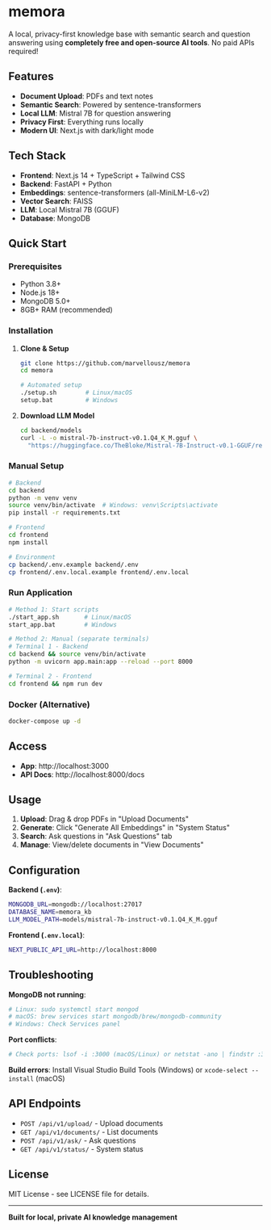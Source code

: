 # memora

A local, privacy-first knowledge base with semantic search and question answering using **completely free and open-source AI tools**. No paid APIs required!

## Features

- **Document Upload**: PDFs and text notes
- **Semantic Search**: Powered by sentence-transformers
- **Local LLM**: Mistral 7B for question answering
- **Privacy First**: Everything runs locally
- **Modern UI**: Next.js with dark/light mode

## Tech Stack

- **Frontend**: Next.js 14 + TypeScript + Tailwind CSS
- **Backend**: FastAPI + Python
- **Embeddings**: sentence-transformers (all-MiniLM-L6-v2)
- **Vector Search**: FAISS
- **LLM**: Local Mistral 7B (GGUF)
- **Database**: MongoDB

## Quick Start

### Prerequisites

- Python 3.8+
- Node.js 18+
- MongoDB 5.0+
- 8GB+ RAM (recommended)

### Installation

1. **Clone & Setup**
   ```bash
   git clone https://github.com/marvellousz/memora
   cd memora
   
   # Automated setup
   ./setup.sh        # Linux/macOS
   setup.bat         # Windows
   ```

2. **Download LLM Model**
   ```bash
   cd backend/models
   curl -L -o mistral-7b-instruct-v0.1.Q4_K_M.gguf \
     "https://huggingface.co/TheBloke/Mistral-7B-Instruct-v0.1-GGUF/resolve/main/mistral-7b-instruct-v0.1.Q4_K_M.gguf"
   ```

### Manual Setup

```bash
# Backend
cd backend
python -m venv venv
source venv/bin/activate  # Windows: venv\Scripts\activate
pip install -r requirements.txt

# Frontend
cd frontend
npm install

# Environment
cp backend/.env.example backend/.env
cp frontend/.env.local.example frontend/.env.local
```

### Run Application

```bash
# Method 1: Start scripts
./start_app.sh       # Linux/macOS
start_app.bat        # Windows

# Method 2: Manual (separate terminals)
# Terminal 1 - Backend
cd backend && source venv/bin/activate
python -m uvicorn app.main:app --reload --port 8000

# Terminal 2 - Frontend
cd frontend && npm run dev
```

### Docker (Alternative)

```bash
docker-compose up -d
```

## Access

- **App**: http://localhost:3000
- **API Docs**: http://localhost:8000/docs

## Usage

1. **Upload**: Drag & drop PDFs in "Upload Documents"
2. **Generate**: Click "Generate All Embeddings" in "System Status"
3. **Search**: Ask questions in "Ask Questions" tab
4. **Manage**: View/delete documents in "View Documents"

## Configuration

**Backend (`.env`)**:
```bash
MONGODB_URL=mongodb://localhost:27017
DATABASE_NAME=memora_kb
LLM_MODEL_PATH=models/mistral-7b-instruct-v0.1.Q4_K_M.gguf
```

**Frontend (`.env.local`)**:
```bash
NEXT_PUBLIC_API_URL=http://localhost:8000
```

## Troubleshooting

**MongoDB not running**:
```bash
# Linux: sudo systemctl start mongod
# macOS: brew services start mongodb/brew/mongodb-community
# Windows: Check Services panel
```

**Port conflicts**:
```bash
# Check ports: lsof -i :3000 (macOS/Linux) or netstat -ano | findstr :3000 (Windows)
```

**Build errors**: Install Visual Studio Build Tools (Windows) or `xcode-select --install` (macOS)

## API Endpoints

- `POST /api/v1/upload/` - Upload documents
- `GET /api/v1/documents/` - List documents
- `POST /api/v1/ask/` - Ask questions
- `GET /api/v1/status/` - System status

## License

MIT License - see LICENSE file for details.

---

**Built for local, private AI knowledge management**
